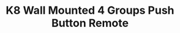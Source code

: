 ---
model: SR-ZG9001K8-DIM
vendor: Sunricher
title: K8 Wall Mounted 4 Groups Push Button Remote 
category: remote
supports: action, batterypct
image: /assets/images/devices/Sunricher_SR-ZG9001K8.jpg
zigbeemodel: ['ZG2833K8_EU05']
compatible: [deconz,z2m]
deconz: 1509
mlink: https://www.sunricher.com/single-color-wall-mounted-zigbee-push-button-remote-sr-zg9001k2-dim.html
link: https://www.alibaba.com/product-detail/Zigbee-3-0-certified-Wall-Switches_62097389192.html
link2: https://www.tronika.no/en/smarthome/zigbee-products/zigbee-controllers/wall-controller-zg9001k8-dim.html
link3: https://www.domadoo.fr/en/peripheriques/5739-sunricher-controleur-mural-sans-fil-8-boutons-4-zones-zigbee.html
---